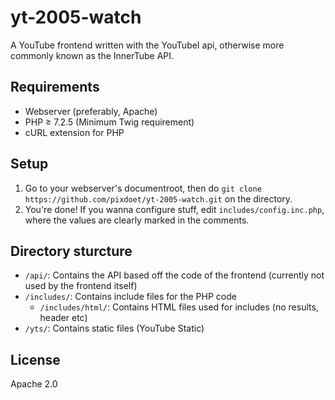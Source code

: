 # yt-2005-watch  
A YouTube frontend written with the YouTubeI api, otherwise more commonly known as the InnerTube API.  

## Requirements
- Webserver (preferably, Apache)
- PHP ≥ 7.2.5 (Minimum Twig requirement)
- cURL extension for PHP

## Setup  
1. Go to your webserver's documentroot, then do `git clone https://github.com/pixdoet/yt-2005-watch.git` on the directory.  
2. You're done! If you wanna configure stuff, edit `includes/config.inc.php`, where the values are clearly marked in the comments.  

## Directory sturcture
- `/api/`: Contains the API based off the code of the frontend (currently not used by the frontend itself) 
- `/includes/`: Contains include files for the PHP code
    - `/includes/html/`: Contains HTML files used for includes (no results, header etc)
- `/yts/`: Contains static files (YouTube Static)


## License  
Apache 2.0
